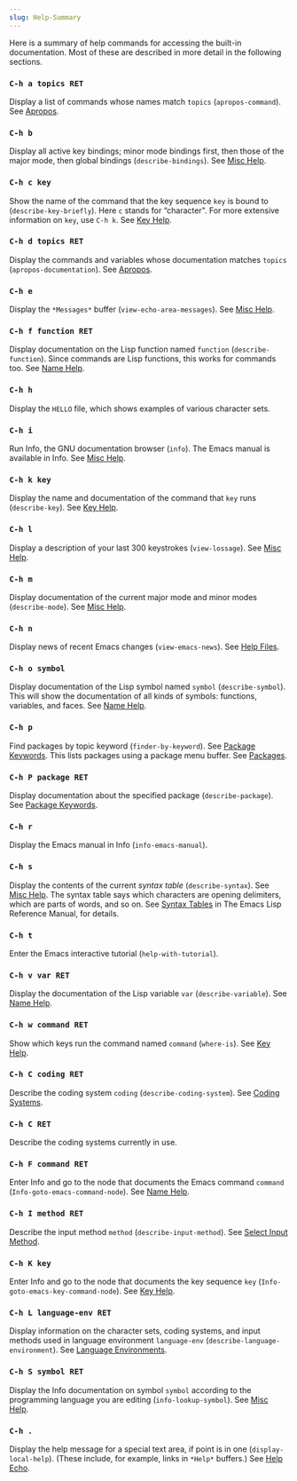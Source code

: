 ```yaml
---
slug: Help-Summary
---
```


Here is a summary of help commands for accessing the built-in documentation. Most of these are described in more detail in the following sections.

### `C-h a topics RET`

Display a list of commands whose names match `topics` (`apropos-command`). See [Apropos](Apropos).

### `C-h b`

Display all active key bindings; minor mode bindings first, then those of the major mode, then global bindings (`describe-bindings`). See [Misc Help](Misc-Help).

### `C-h c key`

Show the name of the command that the key sequence `key` is bound to (`describe-key-briefly`). Here `c` stands for “character". For more extensive information on `key`, use `C-h k`. See [Key Help](Key-Help).

### `C-h d topics RET`

Display the commands and variables whose documentation matches `topics` (`apropos-documentation`). See [Apropos](Apropos).

### `C-h e`

Display the `*Messages*` buffer (`view-echo-area-messages`). See [Misc Help](Misc-Help).

### `C-h f function RET`

Display documentation on the Lisp function named `function` (`describe-function`). Since commands are Lisp functions, this works for commands too. See [Name Help](Name-Help).

### `C-h h`

Display the `HELLO` file, which shows examples of various character sets.

### `C-h i`

Run Info, the GNU documentation browser (`info`). The Emacs manual is available in Info. See [Misc Help](Misc-Help).

### `C-h k key`

Display the name and documentation of the command that `key` runs (`describe-key`). See [Key Help](Key-Help).

### `C-h l`

Display a description of your last 300 keystrokes (`view-lossage`). See [Misc Help](Misc-Help).

### `C-h m`

Display documentation of the current major mode and minor modes (`describe-mode`). See [Misc Help](Misc-Help).

### `C-h n`

Display news of recent Emacs changes (`view-emacs-news`). See [Help Files](Help-Files).

### `C-h o symbol`

Display documentation of the Lisp symbol named `symbol` (`describe-symbol`). This will show the documentation of all kinds of symbols: functions, variables, and faces. See [Name Help](Name-Help).

### `C-h p`

Find packages by topic keyword (`finder-by-keyword`). See [Package Keywords](Package-Keywords). This lists packages using a package menu buffer. See [Packages](Packages).

### `C-h P package RET`

Display documentation about the specified package (`describe-package`). See [Package Keywords](Package-Keywords).

### `C-h r`

Display the Emacs manual in Info (`info-emacs-manual`).

### `C-h s`

Display the contents of the current *syntax table* (`describe-syntax`). See [Misc Help](Misc-Help). The syntax table says which characters are opening delimiters, which are parts of words, and so on. See [Syntax Tables](https://www.gnu.org/software/emacs/manual/html_mono/elisp.html#Syntax-Tables) in The Emacs Lisp Reference Manual, for details.

### `C-h t`

Enter the Emacs interactive tutorial (`help-with-tutorial`).

### `C-h v var RET`

Display the documentation of the Lisp variable `var` (`describe-variable`). See [Name Help](Name-Help).

### `C-h w command RET`

Show which keys run the command named `command` (`where-is`). See [Key Help](Key-Help).

### `C-h C coding RET`

Describe the coding system `coding` (`describe-coding-system`). See [Coding Systems](Coding-Systems).

### `C-h C RET`

Describe the coding systems currently in use.

### `C-h F command RET`

Enter Info and go to the node that documents the Emacs command `command` (`Info-goto-emacs-command-node`). See [Name Help](Name-Help).

### `C-h I method RET`

Describe the input method `method` (`describe-input-method`). See [Select Input Method](Select-Input-Method).

### `C-h K key`

Enter Info and go to the node that documents the key sequence `key` (`Info-goto-emacs-key-command-node`). See [Key Help](Key-Help).

### `C-h L language-env RET`

Display information on the character sets, coding systems, and input methods used in language environment `language-env` (`describe-language-environment`). See [Language Environments](Language-Environments).

### `C-h S symbol RET`

Display the Info documentation on symbol `symbol` according to the programming language you are editing (`info-lookup-symbol`). See [Misc Help](Misc-Help).

### `C-h .`

Display the help message for a special text area, if point is in one (`display-local-help`). (These include, for example, links in `*Help*` buffers.) See [Help Echo](Help-Echo).
